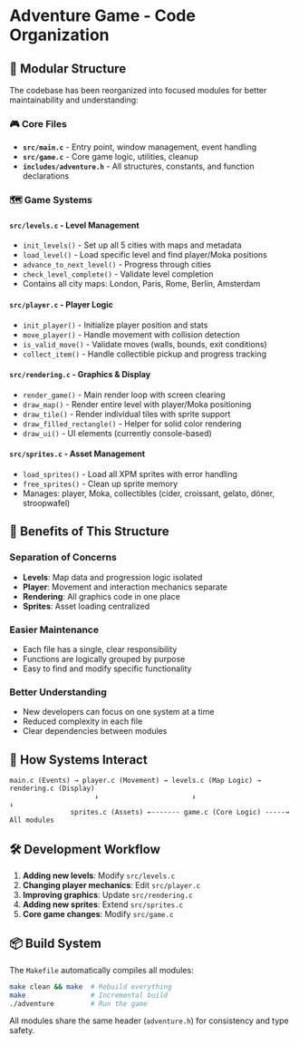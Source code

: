 # Adventure Game - Code Organization

## 📁 Modular Structure

The codebase has been reorganized into focused modules for better maintainability and understanding:

### 🎮 Core Files

- **`src/main.c`** - Entry point, window management, event handling
- **`src/game.c`** - Core game logic, utilities, cleanup
- **`includes/adventure.h`** - All structures, constants, and function declarations

### 🗺️ Game Systems

#### **`src/levels.c`** - Level Management
- `init_levels()` - Set up all 5 cities with maps and metadata
- `load_level()` - Load specific level and find player/Moka positions
- `advance_to_next_level()` - Progress through cities
- `check_level_complete()` - Validate level completion
- Contains all city maps: London, Paris, Rome, Berlin, Amsterdam

#### **`src/player.c`** - Player Logic
- `init_player()` - Initialize player position and stats
- `move_player()` - Handle movement with collision detection
- `is_valid_move()` - Validate moves (walls, bounds, exit conditions)
- `collect_item()` - Handle collectible pickup and progress tracking

#### **`src/rendering.c`** - Graphics & Display
- `render_game()` - Main render loop with screen clearing
- `draw_map()` - Render entire level with player/Moka positioning
- `draw_tile()` - Render individual tiles with sprite support
- `draw_filled_rectangle()` - Helper for solid color rendering
- `draw_ui()` - UI elements (currently console-based)

#### **`src/sprites.c`** - Asset Management
- `load_sprites()` - Load all XPM sprites with error handling
- `free_sprites()` - Clean up sprite memory
- Manages: player, Moka, collectibles (cider, croissant, gelato, döner, stroopwafel)

## 🎯 Benefits of This Structure

### **Separation of Concerns**
- **Levels**: Map data and progression logic isolated
- **Player**: Movement and interaction mechanics separate
- **Rendering**: All graphics code in one place
- **Sprites**: Asset loading centralized

### **Easier Maintenance**
- Each file has a single, clear responsibility
- Functions are logically grouped by purpose
- Easy to find and modify specific functionality

### **Better Understanding**
- New developers can focus on one system at a time
- Reduced complexity in each file
- Clear dependencies between modules

## 🔄 How Systems Interact

```
main.c (Events) → player.c (Movement) → levels.c (Map Logic) → rendering.c (Display)
                     ↓                       ↓                        ↓
               sprites.c (Assets) ←------- game.c (Core Logic) -----→ All modules
```

## 🛠️ Development Workflow

1. **Adding new levels**: Modify `src/levels.c`
2. **Changing player mechanics**: Edit `src/player.c`
3. **Improving graphics**: Update `src/rendering.c`
4. **Adding new sprites**: Extend `src/sprites.c`
5. **Core game changes**: Modify `src/game.c`

## 📦 Build System

The `Makefile` automatically compiles all modules:
```bash
make clean && make  # Rebuild everything
make                # Incremental build
./adventure         # Run the game
```

All modules share the same header (`adventure.h`) for consistency and type safety.
